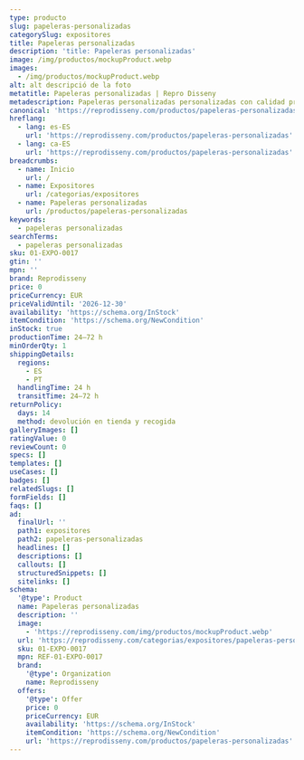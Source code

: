 ```yaml
---
type: producto
slug: papeleras-personalizadas
categorySlug: expositores
title: Papeleras personalizadas
description: 'title: Papeleras personalizadas'
image: /img/productos/mockupProduct.webp
images:
  - /img/productos/mockupProduct.webp
alt: alt descripció de la foto
metatitle: Papeleras personalizadas | Repro Disseny
metadescription: Papeleras personalizadas personalizadas con calidad profesional en Cataluña.
canonical: 'https://reprodisseny.com/productos/papeleras-personalizadas'
hreflang:
  - lang: es-ES
    url: 'https://reprodisseny.com/productos/papeleras-personalizadas'
  - lang: ca-ES
    url: 'https://reprodisseny.com/productos/papeleras-personalizadas'
breadcrumbs:
  - name: Inicio
    url: /
  - name: Expositores
    url: /categorias/expositores
  - name: Papeleras personalizadas
    url: /productos/papeleras-personalizadas
keywords:
  - papeleras personalizadas
searchTerms:
  - papeleras personalizadas
sku: 01-EXPO-0017
gtin: ''
mpn: ''
brand: Reprodisseny
price: 0
priceCurrency: EUR
priceValidUntil: '2026-12-30'
availability: 'https://schema.org/InStock'
itemCondition: 'https://schema.org/NewCondition'
inStock: true
productionTime: 24–72 h
minOrderQty: 1
shippingDetails:
  regions:
    - ES
    - PT
  handlingTime: 24 h
  transitTime: 24–72 h
returnPolicy:
  days: 14
  method: devolución en tienda y recogida
galleryImages: []
ratingValue: 0
reviewCount: 0
specs: []
templates: []
useCases: []
badges: []
relatedSlugs: []
formFields: []
faqs: []
ad:
  finalUrl: ''
  path1: expositores
  path2: papeleras-personalizadas
  headlines: []
  descriptions: []
  callouts: []
  structuredSnippets: []
  sitelinks: []
schema:
  '@type': Product
  name: Papeleras personalizadas
  description: ''
  image:
    - 'https://reprodisseny.com/img/productos/mockupProduct.webp'
  url: 'https://reprodisseny.com/categorias/expositores/papeleras-personalizadas'
  sku: 01-EXPO-0017
  mpn: REF-01-EXPO-0017
  brand:
    '@type': Organization
    name: Reprodisseny
  offers:
    '@type': Offer
    price: 0
    priceCurrency: EUR
    availability: 'https://schema.org/InStock'
    itemCondition: 'https://schema.org/NewCondition'
    url: 'https://reprodisseny.com/productos/papeleras-personalizadas'
---
```


